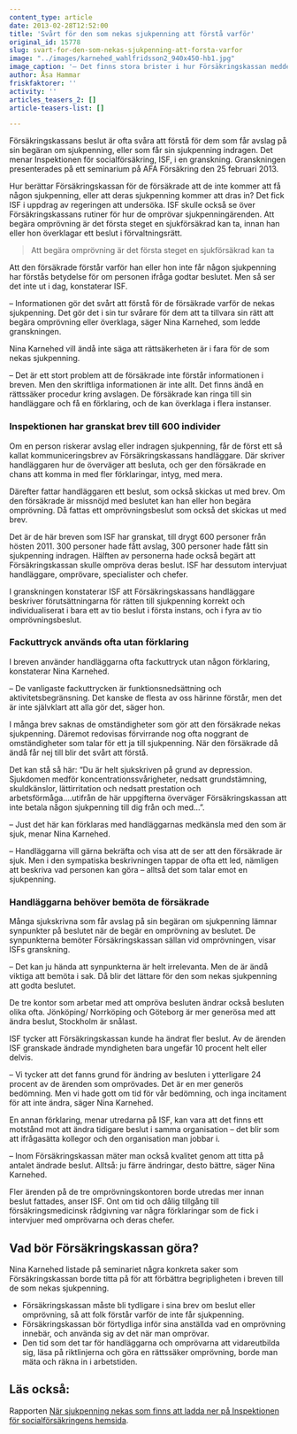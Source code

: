 ```yaml
---
content_type: article
date: 2013-02-28T12:52:00
title: 'Svårt för den som nekas sjukpenning att förstå varför'
original_id: 15778
slug: svart-for-den-som-nekas-sjukpenning-att-forsta-varfor
image: "../images/karnehed_wahlfridsson2_940x450-hb1.jpg"
image_caption: '– Det finns stora brister i hur Försäkringskassan meddelar personer att de har fått avslag på sin ansökan om sjukpenning. Det handlar bland annat om att den skriftliga informationen är ofullständig, säger Nina Karnehed från Inspektionen för socialförsäkringen. Till höger hennes kollega Anne Wahlfridsson. '
author: Åsa Hammar
friskfaktorer: ''
activity: ''
articles_teasers_2: []
article-teasers-list: []

---
```


Försäkringskassans beslut är ofta svåra att förstå för dem som får avslag på sin begäran om sjukpenning, eller som får sin sjukpenning indragen. Det menar Inspektionen för socialförsäkring, ISF, i en granskning. Granskningen presenterades på ett seminarium på AFA Försäkring den 25 februari 2013.

Hur berättar Försäkringskassan för de försäkrade att de inte kommer att få någon sjukpenning, eller att deras sjukpenning kommer att dras in? Det fick ISF i uppdrag av regeringen att undersöka. ISF skulle också se över Försäkringskassans rutiner för hur de omprövar sjukpenningärenden. Att begära omprövning är det första steget en sjukförsäkrad kan ta, innan han eller hon överklagar ett beslut i förvaltningsrätt.

> Att begära omprövning är det första steget en sjukförsäkrad kan ta

Att den försäkrade förstår varför han eller hon inte får någon sjukpenning har förstås betydelse för om personen ifråga godtar beslutet. Men så ser det inte ut i dag, konstaterar ISF.

– Informationen gör det svårt att förstå för de försäkrade varför de nekas sjukpenning. Det gör det i sin tur svårare för dem att ta tillvara sin rätt att begära omprövning eller överklaga, säger Nina Karnehed, som ledde granskningen.

Nina Karnehed vill ändå inte säga att rättsäkerheten är i fara för de som nekas sjukpenning.

– Det är ett stort problem att de försäkrade inte förstår informationen i breven. Men den skriftliga informationen är inte allt. Det finns ändå en rättssäker procedur kring avslagen. De försäkrade kan ringa till sin handläggare och få en förklaring, och de kan överklaga i flera instanser.

### Inspektionen har granskat brev till 600 individer

Om en person riskerar avslag eller indragen sjukpenning, får de först ett så kallat kommuniceringsbrev av Försäkringskassans handläggare. Där skriver handläggaren hur de överväger att besluta, och ger den försäkrade en chans att komma in med fler förklaringar, intyg, med mera.

Därefter fattar handläggaren ett beslut, som också skickas ut med brev. Om den försäkrade är missnöjd med beslutet kan han eller hon begära omprövning. Då fattas ett omprövningsbeslut som också det skickas ut med brev.

Det är de här breven som ISF har granskat, till drygt 600 personer från hösten 2011. 300 personer hade fått avslag, 300 personer hade fått sin sjukpenning indragen. Hälften av personerna hade också begärt att Försäkringskassan skulle ompröva deras beslut. ISF har dessutom intervjuat handläggare, omprövare, specialister och chefer.

I granskningen konstaterar ISF att Försäkringskassans handläggare beskriver förutsättningarna för rätten till sjukpenning korrekt och individualiserat i bara ett av tio beslut i första instans, och i fyra av tio omprövningsbeslut.

### Fackuttryck används ofta utan förklaring

I breven använder handläggarna ofta fackuttryck utan någon förklaring, konstaterar Nina Karnehed.

– De vanligaste fackuttrycken är funktionsnedsättning och aktivitetsbegränsning. Det kanske de flesta av oss härinne förstår, men det är inte självklart att alla gör det, säger hon.

I många brev saknas de omständigheter som gör att den försäkrade nekas sjukpenning. Däremot redovisas förvirrande nog ofta noggrant de omständigheter som talar för ett ja till sjukpenning. När den försäkrade då ändå får nej till blir det svårt att förstå.

Det kan stå så här: “Du är helt sjukskriven på grund av depression. Sjukdomen medför koncentrationssvårigheter, nedsatt grundstämning, skuldkänslor, lättirritation och nedsatt prestation och arbetsförmåga….utifrån de här uppgifterna överväger Försäkringskassan att inte betala någon sjukpenning till dig från och med…”.

– Just det här kan förklaras med handläggarnas medkänsla med den som är sjuk, menar Nina Karnehed.

– Handläggarna vill gärna bekräfta och visa att de ser att den försäkrade är sjuk. Men i den sympatiska beskrivningen tappar de ofta ett led, nämligen att beskriva vad personen kan göra – alltså det som talar emot en sjukpenning.

### Handläggarna behöver bemöta de försäkrade

Många sjukskrivna som får avslag på sin begäran om sjukpenning lämnar synpunkter på beslutet när de begär en omprövning av beslutet. De synpunkterna bemöter Försäkringskassan sällan vid omprövningen, visar ISFs granskning.

– Det kan ju hända att synpunkterna är helt irrelevanta. Men de är ändå viktiga att bemöta i sak. Då blir det lättare för den som nekas sjukpenning att godta beslutet.

De tre kontor som arbetar med att ompröva besluten ändrar också besluten olika ofta. Jönköping/ Norrköping och Göteborg är mer generösa med att ändra beslut, Stockholm är snålast.

ISF tycker att Försäkringskassan kunde ha ändrat fler beslut. Av de ärenden ISF granskade ändrade myndigheten bara ungefär 10 procent helt eller delvis.

– Vi tycker att det fanns grund för ändring av besluten i ytterligare 24 procent av de ärenden som omprövades. Det är en mer generös bedömning. Men vi hade gott om tid för vår bedömning, och inga incitament för att inte ändra, säger Nina Karnehed.

En annan förklaring, menar utredarna på ISF, kan vara att det finns ett motstånd mot att ändra tidigare beslut i samma organisation – det blir som att ifrågasätta kollegor och den organisation man jobbar i.

– Inom Försäkringskassan mäter man också kvalitet genom att titta på antalet ändrade beslut. Alltså: ju färre ändringar, desto bättre, säger Nina Karnehed.

Fler ärenden på de tre omprövningskontoren borde utredas mer innan beslut fattades, anser ISF. Ont om tid och dålig tillgång till försäkringsmedicinsk rådgivning var några förklaringar som de fick i intervjuer med omprövarna och deras chefer.

Vad bör Försäkringskassan göra?
-------------------------------

Nina Karnehed listade på seminariet några konkreta saker som Försäkringskassan borde titta på för att förbättra begripligheten i breven till de som nekas sjukpenning.

*   Försäkringskassan måste bli tydligare i sina brev om beslut eller omprövning, så att folk förstår varför de inte får sjukpenning.
*   Försäkringskassan bör förtydliga inför sina anställda vad en omprövning innebär, och använda sig av det när man omprövar.
*   Den tid som det tar för handläggarna och omprövarna att vidareutbilda sig, läsa på riktlinjerna och göra en rättssäker omprövning, borde man mäta och räkna in i arbetstiden.

Läs också:
----------

Rapporten [När sjukpenning nekas som finns att ladda ner på Inspektionen för socialförsäkringens hemsida](https://inspsf.se/publikationer/rapporter/2013/2013-01-31-nar-sjukpenning-nekas "När sjukpenning nekas som finns att ladda ner på Inspektionen för socialförsäkringens hemsida").

